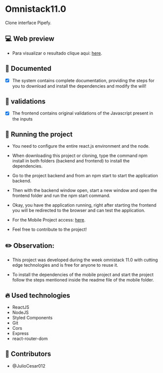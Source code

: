 # Omnistack11.0
Clone interface Pipefy.

## :computer: Web preview
- Para visualizar o resultado clique aqui: [here](/screenshots#Pipefy.web).

## :notebook: Documented

- [x] The system contains complete documentation, providing the steps for you to download and install the dependencies and modify the will!

## :calendar: validations

- [x] The frontend contains original validations of the Javascript present in the inputs

## :wrench: Running the project

- You need to configure the entire react.js environment and the node.
- When downloading this project or cloning, type the command npm install in both folders (backend and frontend) to install the dependencies.
- Go to the project backend and from an npm start to start the application backend.
- Then with the backend window open, start a new window and open the frontend folder and run the npm start command.
- Okay, you have the application running, right after starting the frontend you will be redirected to the browser and can test the application.

- For the Mobile Project access: [here](/mobile#readme).

- Feel free to contribute to the project!

## :pencil2: Observation:

- This project was developed during the week omnistack 11.0 with cutting edge technologies and is free for anyone to reuse it.

- To install the dependencies of the mobile project and start the project follow the steps mentioned inside the readme file of the mobile folder.

## :fire: Used technologies
- ReactJS
- NodeJS
- Styled Components
- Git
- Cors
- Express
- react-router-dom

## :man: Contributors
- @JulioCesar012
